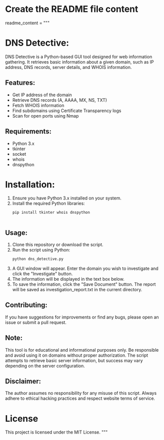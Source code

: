 # Create the README file content
readme_content = """

# DNS Detective:
DNS Detective is a Python-based GUI tool designed for web information gathering. It retrieves basic information about a given domain, such as IP address, DNS records, server details, and WHOIS information. 


## Features:
- Get IP address of the domain
- Retrieve DNS records (A, AAAA, MX, NS, TXT)
- Fetch WHOIS information
- Find subdomains using Certificate Transparency logs
- Scan for open ports using Nmap

## Requirements:
- Python 3.x
- tkinter
- socket
- whois
- dnspython

# Installation:
1. Ensure you have Python 3.x installed on your system.
2. Install the required Python libraries:
    ```bash
   pip install tkinter whois dnspython
  
## Usage:
1. Clone this repository or download the script.
2. Run the script using Python:
     ```bash
     python dns_detective.py
3. A GUI window will appear. Enter the domain you wish to investigate and click the "Investigate" button.
4. The information will be displayed in the text box below.
5. To save the information, click the "Save Document" button. The report will be saved as investigation_report.txt in the current directory.


## Contributing:
If you have suggestions for improvements or find any bugs, please open an issue or submit a pull request.


## Note:
This tool is for educational and informational purposes only. Be responsible and avoid using it on domains without proper authorization.
The script attempts to retrieve basic server information, but success may vary depending on the server configuration.

## Disclaimer:
The author assumes no responsibility for any misuse of this script. Always adhere to ethical hacking practices and respect website terms of service.

# License
This project is licensed under the MIT License.
"""
